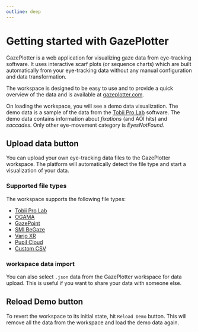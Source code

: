 ```yaml
---
outline: deep
---
```


# Getting started with GazePlotter
GazePlotter is a web application for visualizing gaze data from eye-tracking software. It uses interactive scarf plots (or sequence charts) which are built automatically from your eye-tracking data without any manual configuration and data transformation.

The workspace is designed to be easy to use and to provide a quick overview of the data and is available at [gazeplotter.com](https://gazeplotter.com).

On loading the workspace, you will see a demo data visualization. The demo data is a sample of the data from the [Tobii Pro Lab](./tobii-pro-lab.md) software. The demo data contains information about *fixations* (and AOI hits) and *saccades*. Only other eye-movement category is *EyesNotFound*.

## Upload data button
You can upload your own eye-tracking data files to the GazePlotter workspace. The platform will automatically detect the file type and start a visualization of your data.

### Supported file types
The workspace supports the following file types:

- [Tobii Pro Lab](./tobii-pro-lab.md)
- [OGAMA](./ogama.md)
- [GazePoint](./gazepoint.md)
- [SMI BeGaze](./smi-begaze.md)
- [Varjo XR](./varjo.md)
- [Pupil Cloud](./pupil-cloud.md)
- [Custom CSV](./custom-csv.md)

### workspace data import
You can also select `.json` data from the GazePlotter workspace for data upload. This is useful if you want to share your data with someone else.

## Reload Demo button

To revert the workspace to its initial state, hit `Reload Demo` button. This will remove all the data from the workspace and load the demo data again.
